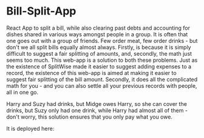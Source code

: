# Bill-Split-App
React App to split a bill, while also clearing past debts and accounting for dishes shared in various ways amongst people in a group.
It is often that one goes out with a group of friends. Few order meat, few order drinks - but don't we all split bills equally almost always. 
Firstly, is because it is simply difficult to suggest a fair splitting of amounts, and, secondly, the math just seems too much. 
This web-app is a solution to both these problems. Just as the existence of SplitWise made it easier to suggest adding expenses to a record,
the existence of this web-app is aimed at making it easier to suggest fair splitting of the bill amount. Secondly, it does all the complicated 
math for you - and you can also settle all your previous records with people, all in one go. 

Harry and Suzy had drinks, but Midge owes Harry, so she can cover the drinks, but Suzy only had one drink, while Harry had almost all of them - don't worry,
this solution ensures that you only pay what you owe. 

It is deployed here: 
